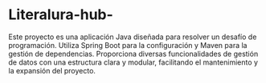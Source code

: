 # Literalura-hub-
Este proyecto es una aplicación Java diseñada para resolver un desafío de programación. Utiliza Spring Boot para la configuración y Maven para la gestión de dependencias. Proporciona diversas funcionalidades de gestión de datos con una estructura clara y modular, facilitando el mantenimiento y la expansión del proyecto.
